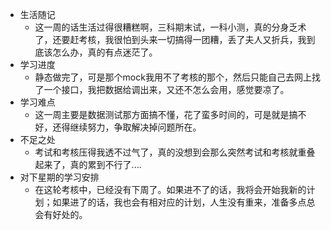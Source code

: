 - 生活随记
  - 这一周的话生活过得很糟糕啊，三科期末试，一科小测，真的分身乏术了，还要赶考核，我很怕到头来一切搞得一团糟，丢了夫人又折兵，我到底该怎么办，真的有点迷茫了。
- 学习进度 
  - 静态做完了，可是那个mock我用不了考核的那个，然后只能自己去网上找了一个接口，我把数据给调出来，又还不怎么会用，感觉要凉了。
- 学习难点
  - 这一周主要是数据测试那方面搞不懂，花了蛮多时间的，可是就是搞不好，还得继续努力，争取解决掉问题所在。
- 不足之处
  - 考试和考核压得我透不过气了，真的没想到会那么突然考试和考核就重叠起来了，真的累到不行了....
- 对下星期的学习安排
  - 在这轮考核中，已经没有下周了。如果进不了的话，我将会开始我新的计划；如果进了的话，我也会有相对应的计划，人生没有重来，准备多点总会有好处的。